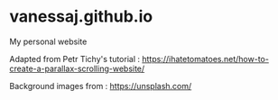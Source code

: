 vanessaj.github.io
==================

My personal website


Adapted from Petr Tichy's tutorial : https://ihatetomatoes.net/how-to-create-a-parallax-scrolling-website/

Background images from : https://unsplash.com/
